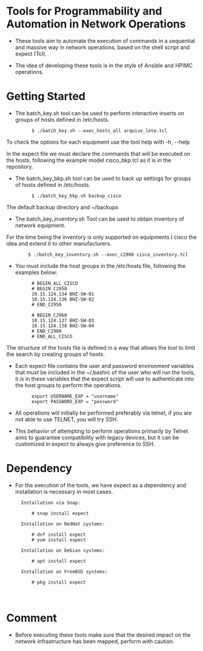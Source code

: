 # Tools for Programmability and Automation in Network Operations


* These tools aim to automate the execution of commands in a sequential and massive way in network operations, based on the shell script and expect (Tcl).

* The idea of developing these tools is in the style of Ansible and HPIMC operations.


# Getting Started


* The batch_key.sh tool can be used to perform interactive inserts on groups of hosts defined in /etc/hosts.


			$ ./batch_key.sh --exec_hosts_all arquivo_lote.tcl


To check the options for each equipment use the tool help with -h, --help

In the expect file we must declare the commands that will be executed on the hosts, following the example model cisco_bkp.tcl as it is in the repository.


* The batch_key_bkp.sh tool can be used to back up settings for groups of hosts defined in /etc/hosts.


			$ ./batch_key_bkp.sh backup_cisco
	      	 
	

The default backup directory and ~/backups


* The batch_key_inventory.sh Tool can be used to obtain inventory of network equipment.


For the time being the inventory is only supported on equipments I cisco the idea and extend it to other manufacturers.

			
			$ ./batch_key_inventory.sh --exec_c2960 cisco_inventory.tcl


* You must include the host groups in the /etc/hosts file, following the examples below:


			# BEGIN_ALL_CISCO
			# BEGIN_C2950
			10.15.124.134 BHZ-SW-01
			10.15.124.136 BHZ-SW-02
			# END_C2950

			# BEGIN_C2960
			10.15.124.137 BHZ-SW-03
			10.15.124.138 BHZ-SW-04
			# END_C2960
			# END_ALL_CISCO

The structure of the hosts file is defined in a way that allows the tool to limit the search by creating groups of hosts.


* Each expect file contains the user and password environment variables that must be included in the ~/.bashrc of the user who will run the tools, it is in these variables that the expect script will use to authenticate into the host groups to perform the operations.


		
			export USERNAME_EXP = "username"
			export PASSWORD_EXP = "password"



* All operations will initially be performed preferably via telnet, if you are not able to use TELNET, you will try SSH.


* This behavior of attempting to perform operations primarily by Telnet aims to guarantee compatibility with legacy devices, but it can be customized in expect to always give preference to SSH.



# Dependency

* For the execution of the tools, we have expect as a dependency and installation is necessary in most cases.


		Installation via Snap:

			# snap install expect
	
		Installation on RedHat systems:
		
			# dnf install expect
			# yum install expect
		
		Installation on Debian systems:

			# apt install expect
		
		Installation on FreeBSD systems:

			# pkg install expect

 
# Comment


* Before executing these tools make sure that the desired impact on the network infrastructure has been mapped, perform with caution.
